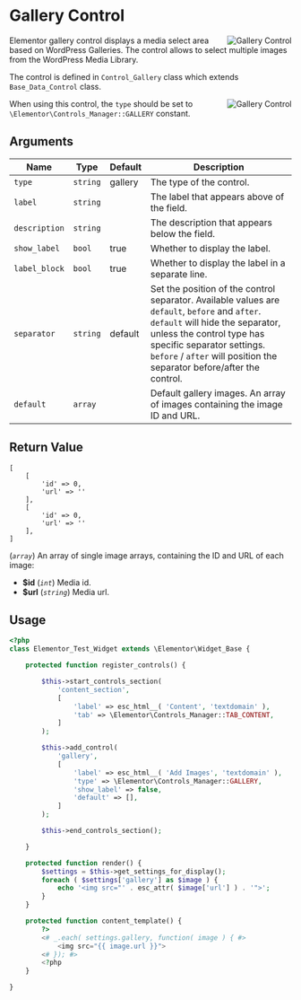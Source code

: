 # Gallery Control

<Badge type="tip" vertical="top" text="Elementor Core" /> <Badge type="warning" vertical="top" text="Basic" />

<img :src="$withBase('/assets/img/controls/control-gallery.png')" alt="Gallery Control" style="float: right;">

Elementor gallery control displays a media select area based on WordPress Galleries. The control allows to select multiple images from the WordPress Media Library.

The control is defined in `Control_Gallery` class which extends `Base_Data_Control` class.

<img :src="$withBase('/assets/img/controls/control-gallery2.png')" alt="Gallery Control" style="float: right;">

When using this control, the `type` should be set to `\Elementor\Controls_Manager::GALLERY` constant.

## Arguments

<table>
	<thead>
		<tr>
			<th>Name</th>
			<th>Type</th>
			<th>Default</th>
			<th>Description</th>
		</tr>
	</thead>
	<tbody>
		<tr>
			<td><code>type</code></td>
			<td><code>string</code></td>
			<td>gallery</td>
			<td>The type of the control.</td>
		</tr>
		<tr>
			<td><code>label</code></td>
			<td><code>string</code></td>
			<td></td>
			<td>The label that appears above of the field.</td>
		</tr>
		<tr>
			<td><code>description</code></td>
			<td><code>string</code></td>
			<td></td>
			<td>The description that appears below the field.</td>
		</tr>
		<tr>
			<td><code>show_label</code></td>
			<td><code>bool</code></td>
			<td>true</td>
			<td>Whether to display the label.</td>
		</tr>
		<tr>
			<td><code>label_block</code></td>
			<td><code>bool</code></td>
			<td>true</td>
			<td>Whether to display the label in a separate line.</td>
		</tr>
		<tr>
			<td><code>separator</code></td>
			<td><code>string</code></td>
			<td>default</td>
			<td>Set the position of the control separator. Available values are <code>default</code>, <code>before</code> and <code>after</code>. <code>default</code> will hide the separator, unless the control type has specific separator settings. <code>before</code> / <code>after</code> will position the separator before/after the control.</td>
		</tr>
		<tr>
			<td><code>default</code></td>
			<td><code>array</code></td>
			<td></td>
			<td>Default gallery images. An array of images containing the image ID and URL.</td>
		</tr>
	</tbody>
</table>

## Return Value

```
[
	[
		'id' => 0,
		'url' => ''
	],
	[
		'id' => 0,
		'url' => ''
	],
]
```

(_`array`_) An array of single image arrays, containing the ID and URL of each image:

* **$id** (_`int`_) Media id.
* **$url** (_`string`_) Media url.

## Usage

```php {14-22,30-32,37-39}
<?php
class Elementor_Test_Widget extends \Elementor\Widget_Base {

	protected function register_controls() {

		$this->start_controls_section(
			'content_section',
			[
				'label' => esc_html__( 'Content', 'textdomain' ),
				'tab' => \Elementor\Controls_Manager::TAB_CONTENT,
			]
		);

		$this->add_control(
			'gallery',
			[
				'label' => esc_html__( 'Add Images', 'textdomain' ),
				'type' => \Elementor\Controls_Manager::GALLERY,
				'show_label' => false,
				'default' => [],
			]
		);

		$this->end_controls_section();

	}

	protected function render() {
		$settings = $this->get_settings_for_display();
		foreach ( $settings['gallery'] as $image ) {
			echo '<img src="' . esc_attr( $image['url'] ) . '">';
		}
	}

	protected function content_template() {
		?>
		<# _.each( settings.gallery, function( image ) { #>
			<img src="{{ image.url }}">
		<# }); #>
		<?php
	}

}
```

